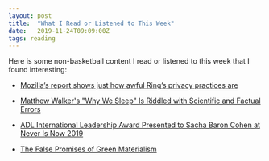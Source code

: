 ```yaml
---
layout: post
title:  "What I Read or Listened to This Week"
date:   2019-11-24T09:09:00Z
tags: reading
---
```

Here is some non-basketball content I read or listened to this week that I found interesting:


* [Mozilla’s report shows just how awful Ring’s privacy practices are](https://thenextweb.com/plugged/2019/11/20/mozillas-report-shows-just-how-awful-rings-privacy-practices-are/)

* [Matthew Walker's "Why We Sleep" Is Riddled with Scientific and Factual Errors](https://guzey.com/books/why-we-sleep/)

* [ADL International Leadership Award Presented to Sacha Baron Cohen at Never Is Now 2019](https://www.youtube.com/watch?v=ymaWq5yZIYM)

* [The False Promises of Green Materialism](https://behavioralscientist.org/the-false-promises-of-green-materialism/)
